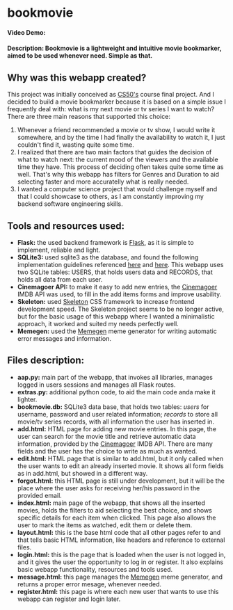 # bookmovie
#### Video Demo:  
#### Description: Bookmovie is a lightweight and intuitive movie bookmarker, aimed to be used whenever need. Simple as that.
  
## Why was this webapp created?
  This project was initially conceived as [CS50's](https://cs50.harvard.edu/) course final project. And I decided to build a movie bookmarker because it is based on a simple issue I frequently deal with: what is my next movie or tv series I want to watch? There are three main reasons that supported this choice:
1. Whenever a friend recommended a movie or tv show, I would write it somewhere, and by the time I had finally the availability to watch it, I just couldn't find it, wasting quite some time.
2. I realized that there are two main factors that guides the decision of what to watch next: the current mood of the viewers and the available time they have. This process of deciding often takes quite some time as well. That's why this webapp has filters for Genres and Duration to aid selecting faster and more accuratelly what is really needed.
3. I wanted a computer science project that would challenge myself and that I could showcase to others, as I am constantly improving my backend software engineering skills.
 
## Tools and resources used:
+ **Flask:** the used backend framework is [Flask](https://flask.palletsprojects.com/en/2.2.x/), as it is simple to implement, reliable and light.
+ **SQLite3:** used sqlite3 as the database, and found the following implementation guidelines referenced [here](https://pythonbasics.org/flask-sqlite/) and [here](https://flask.palletsprojects.com/en/2.2.x/patterns/sqlite3/). This webapp uses two SQLite tables: USERS, that holds users data and RECORDS, that holds all data from each user.
+ **Cinemagoer API:** to make it easy to add new entries, the [Cinemagoer](https://cinemagoer.github.io/) IMDB API was used, to fill in the add items forms and improve usability.
+ **Skeleton:** used [Skeleton](http://getskeleton.com/) CSS framework to increase frontend development speed. The Skeleton project seems to be no longer active, but for the basic usage of this webapp where I wanted a minimalistic approach, it worked and suited my needs perfectly well.
+ **Memegen:** used the [Memegen](https://memegen.link/) meme generator for writing automatic error messages and information.

## Files description:
  - **aap.py:** main part of the webapp, that invokes all libraries, manages logged in users sessions and manages all Flask routes.
  - **extras.py:** additional python code, to aid the main code anda make it lighter.
  - **bookmovie.db:** SQLite3 data base, that holds two tables: _users_ for username, password and user related information; _records_ to store all movie/tv series records, with all information the user has inserted in.
  - **add.html:** HTML page for adding new movie entries. In this page, the user can search for the movie title and retrieve automatic data information, provided by the [Cinemagoer](https://cinemagoer.github.io/) IMDB API. There are many fields and the user has the choice to write as much as wanted.
  - **edit.html:** HTML page that is similar to add.html, but it only called when the user wants to edit an already inserted movie. It shows all form fields as in add.html, but showed in a different way.
  - **forgot.html:** this HTML page is still under development, but it will be the place where the user asks for receiving her/his password in the provided email.
  - **index.html:** main page of the webapp, that shows all the inserted movies, holds the filters to aid selecting the best choice, and shows specific details for each item when clicked. This page also allows the user to mark the items as watched, edit them or delete them.
  - **layout.html:** this is the base html code that all other pages refer to and that tells basic HTML information, like headers and reference to external files.
  - **login.html:** this is the page that is loaded when the user is not logged in, and it gives the user the opportunity to log in or register. It also explains basic webapp functionality, resources and tools used.
  - **message.html:** this page manages the [Memegen](https://memegen.link/) meme generator, and returns a proper error mesage, whenever needed.
  - **register.html:** this page is where each new user that wants to use this webapp can register and login later.
